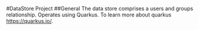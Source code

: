 #DataStore Project
##General
The data store comprises a users and groups relationship.
Operates using Quarkus. To learn more about quarkus https://quarkus.io/.



